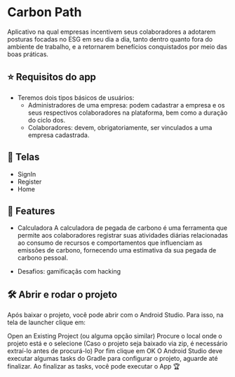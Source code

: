 # Carbon Path
Aplicativo na qual empresas incentivem seus colaboradores a adotarem posturas focadas no ESG em seu dia a dia, tanto dentro quanto fora do ambiente de trabalho, e a retornarem benefícios conquistados por meio das boas práticas.

## ⭐ Requisitos do app
- Teremos dois tipos básicos de usuários:
  - Administradores de uma empresa: podem cadastrar a empresa e os seus respectivos colaboradores na plataforma, bem como a duração do ciclo dos.
  - Colaboradores: devem, obrigatoriamente, ser vinculados a uma empresa cadastrada.



## 📱  Telas
- SignIn
- Register
- Home

## 🔨 Features
- Calculadora
A calculadora de pegada de carbono é uma ferramenta que permite aos colaboradores registrar suas atividades diárias relacionadas ao consumo de recursos e comportamentos que influenciam as emissões de carbono, fornecendo uma estimativa da sua pegada de carbono pessoal.

- Desafios: gamificaçãs com hacking


## 🛠️ Abrir e rodar o projeto

Após baixar o projeto, você pode abrir com o Android Studio. Para isso, na tela de launcher clique em:

Open an Existing Project (ou alguma opção similar)
Procure o local onde o projeto está e o selecione (Caso o projeto seja baixado via zip, é necessário extraí-lo antes de procurá-lo)
Por fim clique em OK
O Android Studio deve executar algumas tasks do Gradle para configurar o projeto, aguarde até finalizar. Ao finalizar as tasks, você pode executar o App 🏆

